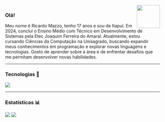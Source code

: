 <img src="https://github.com/user-attachments/assets/6bde7ec9-411a-41cf-8a08-dd3c1ddd0915" align="right" width="75">

### Olá!

Meu nome é Ricardo Mazzo, tenho 17 anos e sou de Itapuí. Em 2024, concluí o Ensino Médio com Técnico em Desenvolvimento de Sistemas pela Etec Joaquim Ferreira do Amaral. Atualmente, estou cursando Ciências da Computação na Unisagrado, buscando expandir meus conhecimentos em programação e explorar novas linguagens e tecnologias. Gosto de aprender sobre a área e de enfrentar desafios que me permitam desenvolver novas habilidades.

---

### Tecnologias 🤖

<img
 src="https://skillicons.dev/icons?i=html,css,js,net,cs,python,mysql,git" 
/>

---

### Estatísticas 📊

![](https://github-readme-stats.vercel.app/api?username=asapRicardinho&theme=discord_old_blurple&hide_border=false&include_all_commits=false&count_private=false)
![](https://github-readme-streak-stats.herokuapp.com/?user=asapRicardinho&theme=discord_old_blurple&hide_border=false)
